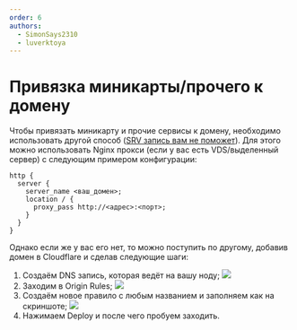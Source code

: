 ```yaml
---
order: 6
authors:
  - SimonSays2310
  - luverktoya
---
```


# Привязка миникарты/прочего к домену

Чтобы привязать миникарту и прочие сервисы к домену, необходимо использовать другой способ ([SRV запись вам не поможет](https://wiki.play2go.cloud/minecraft/domain-to-server)). Для этого можно использовать Nginx прокси (если у вас есть VDS/выделенный сервер) с следующим примером конфигурации:

```nginx
http {
  server {
    server_name <ваш_домен>;
    location / {
      proxy_pass http://<адрес>:<порт>;
    }
  }
}
```

Однако если же у вас его нет, то можно поступить по другому, добавив домен в Cloudflare и сделав следующие шаги:

1. Создаём DNS запись, которая ведёт на вашу ноду;
   ![](/minecraft/origin/1.png)
2. Заходим в Origin Rules;
   ![](/minecraft/origin/2.png)
3. Создаём новое правило с любым названием и заполняем как на скриншоте;
   ![](/minecraft/origin/3.png)
4. Нажимаем Deploy и после чего пробуем заходить.
